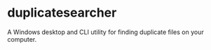 # duplicatesearcher
A Windows desktop and CLI utility for finding duplicate files on your computer.
